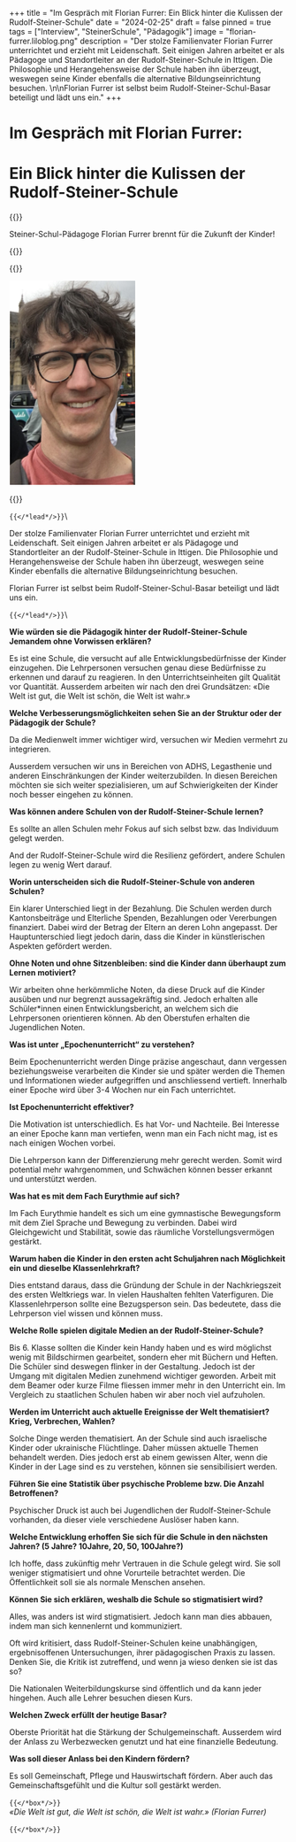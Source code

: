 +++
title = "Im Gespräch mit Florian Furrer: Ein Blick hinter die Kulissen der Rudolf-Steiner-Schule"
date = "2024-02-25"
draft = false
pinned = true
tags = ["Interview", "SteinerSchule", "Pädagogik"]
image = "florian-furrer.liloblog.png"
description = "Der stolze Familienvater Florian Furrer unterrichtet und erzieht mit Leidenschaft. Seit einigen Jahren arbeitet er als Pädagoge und Standortleiter an der Rudolf-Steiner-Schule in Ittigen. Die Philosophie und Herangehensweise der Schule haben ihn überzeugt, weswegen seine Kinder ebenfalls die alternative Bildungseinrichtung besuchen.  \n\nFlorian Furrer ist selbst beim Rudolf-Steiner-Schul-Basar beteiligt und lädt uns ein."
+++
<!--StartFragment-->

# Im Gespräch mit Florian Furrer:

# Ein Blick hinter die Kulissen der Rudolf-Steiner-Schule

{{<lead>}}

Steiner-Schul-Pädagoge Florian Furrer brennt für die Zukunft der Kinder! 

{{<lead>}}

{{<box>}}

![Ein Steiner-Schul-Pädagoge in den Sommerferien! Florian Furrer im West End, London (04.07.2023)](florian-furrer.liloblog.png "Lina Britschgi und Rahel Krebs")

{{<box>}}

`{{</*lead*/>}}`\

Der stolze Familienvater Florian Furrer unterrichtet und erzieht mit Leidenschaft. Seit einigen Jahren arbeitet er als Pädagoge und Standortleiter an der Rudolf-Steiner-Schule in Ittigen. Die Philosophie und Herangehensweise der Schule haben ihn überzeugt, weswegen seine Kinder ebenfalls die alternative Bildungseinrichtung besuchen.  

Florian Furrer ist selbst beim Rudolf-Steiner-Schul-Basar beteiligt und lädt uns ein.

`{{</*lead*/>}}`\

**Wie würden sie die Pädagogik hinter der Rudolf-Steiner-Schule Jemandem ohne Vorwissen erklären?** 

Es ist eine Schule, die versucht auf alle Entwicklungsbedürfnisse der Kinder einzugehen. Die Lehrpersonen versuchen genau diese Bedürfnisse zu erkennen und darauf zu reagieren. In den Unterrichtseinheiten gilt Qualität vor Quantität. Ausserdem arbeiten wir nach den drei Grundsätzen: «Die Welt ist gut, die Welt ist schön, die Welt ist wahr.»  

**Welche Verbesserungsmöglichkeiten sehen Sie an der Struktur oder der Pädagogik der Schule?**  

Da die Medienwelt immer wichtiger wird, versuchen wir Medien vermehrt zu integrieren. 

Ausserdem versuchen wir uns in Bereichen von ADHS, Legasthenie und anderen Einschränkungen der Kinder weiterzubilden. In diesen Bereichen möchten sie sich weiter spezialisieren, um auf Schwierigkeiten der Kinder noch besser eingehen zu können.  

**Was können andere Schulen von der Rudolf-Steiner-Schule lernen?**  

Es sollte an allen Schulen mehr Fokus auf sich selbst bzw. das Individuum gelegt werden.  

And der Rudolf-Steiner-Schule wird die Resilienz gefördert, andere Schulen legen zu wenig Wert darauf.  

**Worin unterscheiden sich die Rudolf-Steiner-Schule von anderen Schulen?** 

Ein klarer Unterschied liegt in der Bezahlung. Die Schulen werden durch Kantonsbeiträge und Elterliche Spenden, Bezahlungen oder Vererbungen finanziert. Dabei wird der Betrag der Eltern an deren Lohn angepasst. Der Hauptunterschied liegt jedoch darin, dass die Kinder in künstlerischen Aspekten gefördert werden. 

**Ohne Noten und ohne Sitzenbleiben: sind die Kinder dann überhaupt zum Lernen motiviert?** 

Wir arbeiten ohne herkömmliche Noten, da diese Druck auf die Kinder ausüben und nur begrenzt aussagekräftig sind. Jedoch erhalten alle Schüler*innen einen Entwicklungsbericht, an welchem sich die Lehrpersonen orientieren können. Ab den Oberstufen erhalten die Jugendlichen Noten.  

**Was ist unter „Epochenunterricht“ zu verstehen?** 

Beim Epochenunterricht werden Dinge präzise angeschaut, dann vergessen beziehungsweise verarbeiten die Kinder sie und später werden die Themen und Informationen wieder aufgegriffen und anschliessend vertieft. Innerhalb einer Epoche wird über 3-4 Wochen nur ein Fach unterrichtet.  

**Ist Epochenunterricht effektiver?** 

Die Motivation ist unterschiedlich. Es hat Vor- und Nachteile. Bei Interesse an einer Epoche kann man vertiefen, wenn man ein Fach nicht mag, ist es nach einigen Wochen vorbei.  

Die Lehrperson kann der Differenzierung mehr gerecht werden. Somit wird potential mehr wahrgenommen, und Schwächen können besser erkannt und unterstützt werden.  

**Was hat es mit dem Fach Eurythmie auf sich?** 

Im Fach Eurythmie handelt es sich um eine gymnastische Bewegungsform mit dem Ziel Sprache und Bewegung zu verbinden. Dabei wird Gleichgewicht und Stabilität, sowie das räumliche Vorstellungsvermögen gestärkt.  

**Warum haben die Kinder in den ersten acht Schuljahren nach Möglichkeit ein und dieselbe Klassenlehrkraft?** 

Dies entstand daraus, dass die Gründung der Schule in der Nachkriegszeit des ersten Weltkriegs war. In vielen Haushalten fehlten Vaterfiguren. Die Klassenlehrperson sollte eine Bezugsperson sein. Das bedeutete, dass die Lehrperson viel wissen und können muss.  

**Welche Rolle spielen digitale Medien an der Rudolf-Steiner-Schule?** 

Bis 6. Klasse sollten die Kinder kein Handy haben und es wird möglichst wenig mit Bildschirmen gearbeitet, sondern eher mit Büchern und Heften. Die Schüler sind deswegen flinker in der Gestaltung. Jedoch ist der Umgang mit digitalen Medien zunehmend wichtiger geworden. Arbeit mit dem Beamer oder kurze Filme fliessen immer mehr in den Unterricht ein. Im Vergleich zu staatlichen Schulen haben wir aber noch viel aufzuholen.  

**Werden im Unterricht auch aktuelle Ereignisse der Welt thematisiert? Krieg, Verbrechen, Wahlen?** 

Solche Dinge werden thematisiert. An der Schule sind auch israelische Kinder oder ukrainische Flüchtlinge. Daher müssen aktuelle Themen behandelt werden. Dies jedoch erst ab einem gewissen Alter, wenn die Kinder in der Lage sind es zu verstehen, können sie sensibilisiert werden.  

**Führen Sie eine Statistik über psychische Probleme bzw. Die Anzahl Betroffenen?** 

Psychischer Druck ist auch bei Jugendlichen der Rudolf-Steiner-Schule vorhanden, da dieser viele verschiedene Auslöser haben kann.  

**Welche Entwicklung erhoffen Sie sich für die Schule in den nächsten Jahren? (5 Jahre? 10Jahre, 20, 50, 100Jahre?)** 

Ich hoffe, dass zukünftig mehr Vertrauen in die Schule gelegt wird. Sie soll weniger stigmatisiert und ohne Vorurteile betrachtet werden. Die Öffentlichkeit soll sie als normale Menschen ansehen.  

**Können Sie sich erklären, weshalb die Schule so stigmatisiert wird?** 

Alles, was anders ist wird stigmatisiert. Jedoch kann man dies abbauen, indem man sich kennenlernt und kommuniziert.   

Oft wird kritisiert, dass Rudolf-Steiner-Schulen keine unabhängigen, ergebnisoffenen Untersuchungen, ihrer pädagogischen Praxis zu lassen. Denken Sie, die Kritik ist zutreffend, und wenn ja wieso denken sie ist das so? 

Die Nationalen Weiterbildungskurse sind öffentlich und da kann jeder hingehen. Auch alle Lehrer besuchen diesen Kurs.  

**Welchen Zweck erfüllt der heutige Basar?**  

Oberste Priorität hat die Stärkung der Schulgemeinschaft. Ausserdem wird der Anlass zu Werbezwecken genutzt und hat eine finanzielle Bedeutung.  

**Was soll dieser Anlass bei den Kindern fördern?** 

Es soll Gemeinschaft, Pflege und Hauswirtschaft fördern. Aber auch das Gemeinschaftsgefühlt und die Kultur soll gestärkt werden.  

`{{</*box*/>}}`*\
«Die Welt ist gut, die Welt ist schön, die Welt ist wahr.» (Florian Furrer)*

`{{</*box*/>}}`